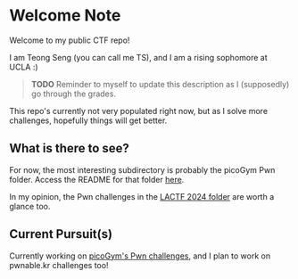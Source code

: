# Welcome Note

Welcome to my public CTF repo! 

I am Teong Seng (you can call me TS), and I am a rising sophomore at UCLA :)

> **TODO** Reminder to myself to update this description as I (supposedly) go through the grades. 

This repo's currently not very populated right now, but as I solve more challenges, hopefully things will get better. 

## What is there to see?

For now, the most interesting subdirectory is probably the picoGym Pwn folder. Access the README for that folder [here](./picoCTF/Pwn/README.md). 

In my opinion, the Pwn challenges in the [LACTF 2024 folder](./LACTF%202024/) are worth a glance too. 

## Current Pursuit(s)

Currently working on [picoGym's Pwn challenges](./picoCTF/Pwn/),  and I plan to work on pwnable.kr challenges too!